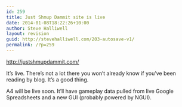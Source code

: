 ```yaml
---
id: 259
title: Just Shmup Dammit site is live
date: 2014-01-08T18:22:26+10:00
author: Steve Halliwell
layout: revision
guid: http://stevehalliwell.com/203-autosave-v1/
permalink: /?p=259
---
```

<http://justshmupdammit.com/>

It&#8217;s live. There&#8217;s not a lot there you won&#8217;t already know if you&#8217;ve been reading by blog. It&#8217;s a good thing.

A4 will be live soon. It&#8217;ll have gameplay data pulled from live Google Spreadsheets and a new GUI (probably powered by NGUI).